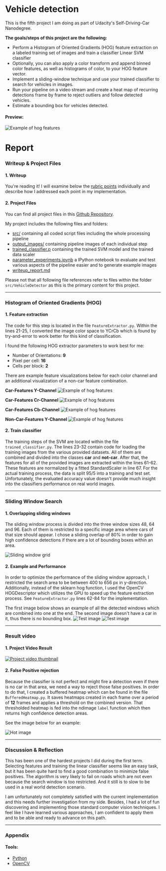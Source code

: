 # **Vehicle detection**

This is the fifth project I am doing as part of Udacity's Self-Driving-Car Nanodegree.

**The goals/steps of this project are the following:**
* Perform a Histogram of Oriented Gradients (HOG) feature extraction on a labeled training set of images and train a classifier Linear SVM classifier
* Optionally, you can also apply a color transform and append binned color features, as well as histograms of color, to your HOG feature vector.
* Implement a sliding-window technique and use your trained classifier to search for vehicles in images.
* Run your pipeline on a video stream and create a heat map of recurring detections frame by frame to reject outliers and follow detected vehicles.
* Estimate a bounding box for vehicles detected.

#### Preview:

![Example of hog features][image16]


[//]: # (Image References)

[image1]: ./output_images/hog_car.png "HOG Feature example"
[image2]: ./output_images/hog_car_Cb.png "HOG Feature example"
[image3]: ./output_images/hog_car_Cr.png "HOG Feature example"
[image4]: ./output_images/hog_non_car.png "HOG Feature example"
[image5]: ./output_images/hot1.png "Heatmap example"
[image6]: ./output_images/hot4.png "Heatmap example"
[image7]: ./output_images/hot5.png "Heatmap example"
[image8]: ./output_images/hot6.png "Heatmap example"
[image9]: ./output_images/test1.png "Test image 1"
[image10]: ./output_images/test2.png "Test image 2"
[image11]: ./output_images/test3.png "Test image 3"
[image12]: ./output_images/test4.png "Test image 4"
[image13]: ./output_images/test5.png "Test image 5"
[image14]: ./output_images/test6.png "Test image 6"
[image15]: ./output_images/search_grid.png "Sliding window grid"
[image16]: ./output_images/final_output_sample.gif "Final output"

# Report
### Writeup & Project Files

#### 1. Writeup
You're reading it! I will examine below the [rubric points](https://review.udacity.com/#!/rubrics/513/view) individually and describe how I addressed each point in my implementation.


#### 2. Project Files

You can find all project files in this [Github Repository](https://github.com/thoomi/vehicle-detection).

My project includes the following files and folders:
* [src/](https://github.com/thoomi/vehicle-detection/tree/master/src) containing all coded script files including the whole processing pipeline
* [output_images/](https://github.com/thoomi/vehicle-detection/tree/master/output_images) containing pipeline images of each individual step
* [trained_classifier.p](https://github.com/thoomi/vehicle-detection/blob/master/trained_classifier.p) containing the trained SVM model and the trained data scaler
* [parameter_experiments.ipynb](https://github.com/thoomi/vehicle-detection/blob/master/parameter_experiments.ipynb) a IPython notebook to evaluate and test various aspects of the pipeline easier and to generate example images
* [writeup_report.md](https://github.com/thoomi/vehicle-detection/blob/master/writeup_report.md)


Please not that all following file references refer to files within the folder `src/VehicleDetector` as this is the primary content for this project.

---

### Histogram of Oriented Gradients (HOG)

#### 1. Feature extraction

The code for this step is located in the file `FeatureExtractor.py`. Within the lines 21-25, I converted the image color space to YCrCb which is found by try-and-error to work better for this kind of classification.

I found the following HOG extractor parameters to work best for me:

* Number of Orientations: **9**
* Pixel per cell: **16**
* Cells per block: **2**

There are example feature visualizations below for each color channel and an additional visualization of a non-car feature combination.

**Car-Features Y-Channel**
![Example of hog features][image1]

**Car-Features Cr-Channel**
![Example of hog features][image2]

**Car-Features Cb-Channel**
![Example of hog features][image3]

**Non-Car-Features Y-Channel**
![Example of hog features][image4]

#### 2. Train classifier

The training steps of the SVM are located within the file `trained_classifier.py`. The lines 23-32 contain code for loading the training images from the various provided datasets. All of them are combined and divided into the classes **car** and **not-car**. After that, the features for all of the provided images are extracted within the lines 61-62. These features are normalized by a fitted StandardScaler in line 67. For the actual training process, the data is split 95/5 into a training and test set. Unfortunately, the evaluated accuracy value doesn't provide much insight into the classifiers performance on real world images.

---

### Sliding Window Search

#### 1. Overlapping sliding windows

The sliding window process is divided into the three window sizes 48, 64 and 96. Each of them is restricted to a specific image area where cars of that size should appear. I chose a sliding overlap of 80% in order to gain high confidence detections if there are a lot of bounding boxes within an area.

![Sliding window grid][image15]

#### 2. Example and Performance

In order to optimize the performance of the sliding window approach, I restricted the search area to be between 400 to 656 px in y-direction. Additionally, instead of the sklearn hog function, I used the OpenCV HOGDescriptor which utilizes the GPU to speed up the feature extraction process. See `FeatureExtractor.py` lines 62-84 for the implementation.

The first image below shows an example of all the detected windows which are combined into one at the end. The second image doesn't have a car in it, thus there is no bounding box.
![Test image][image9]
![Test image][image10]

---


### Result video
[videothumb1]: ./output_images/final_output.png "Final example 1"

#### 1. Project Video Result

[![Project video thumbnail][videothumb1]](./vehicle-detection/result_project_video.mp4?raw=true)


#### 2. False Positive rejection

Because the classifier is not perfect and might fire a detection even if there is no car in that area, we need a way to reject those false positives. In order to do that, I created a buffered heatmap which can be found in the file `BufferedHeatmap.py`. It saves heatmaps created in each frame over a period of **12** frames and applies a threshold on the combined version. That thresholded heatmap is fed into the ndimage `label` function which then returns high confidence detection areas.

See the image below for an example:

![Hot image][image7]

---


### Discussion & Reflection

This has been one of the hardest projects I did during the first term. Selecting features and training the linear classifier seems like an easy task, but it has been quite hard to find a good combination to minimize false positives. The algorithm is very likely to fail on roads which are not even because the search window is too restricted. And it still is to slow to be used in a real world detection scenario.

I am unfortunately not completely satisfied with the current implementation and this needs further investigation from my side. Besides, I had a lot of fun discovering and implementing those standard computer vision techniques. I feel like I have learned various approaches, I am confident to apply them and to be able and ready to advance on this path.

---


### Appendix


#### Tools:
[tool01]: https://www.python.org/
[tool02]: http://opencv.org/

 - [Python][tool01]
 - [OpenCV][tool02]
